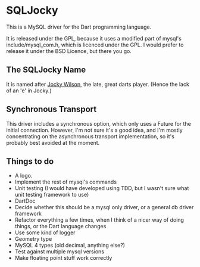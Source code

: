 SQLJocky
========

This is a MySQL driver for the Dart programming language.

It is released under the GPL, because it uses a modified part of mysql's include/mysql_com.h, which is licenced under the GPL. I would
prefer to release it under the BSD Licence, but there you go.


The SQLJocky Name
-----------------

It is named after [Jocky Wilson](http://en.wikipedia.org/wiki/Jocky_Wilson), the late, great darts player. (Hence the lack of an 'e' in Jocky.)

Synchronous Transport
---------------------

This driver includes a synchronous option, which only uses a Future for the initial connection. However, I'm not sure it's a good idea,
and I'm mostly concentrating on the asynchronous transport implementation, so it's probably best avoided at the moment.

Things to do
------------

* A logo.
* Implement the rest of mysql's commands
* Unit testing (I would have developed using TDD, but I wasn't sure what unit testing framework to use)
* DartDoc
* Decide whether this should be a mysql only driver, or a general db driver framework
* Refactor everything a few times, when I think of a nicer way of doing things, or the Dart language changes
* Use some kind of logger
* Geometry type
* MySQL 4 types (old decimal, anything else?)
* Test against multiple mysql versions
* Make floating point stuff work correctly

